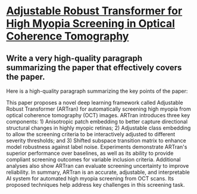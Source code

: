 # [Adjustable Robust Transformer for High Myopia Screening in Optical   Coherence Tomography](https://arxiv.org/abs/2312.07052)

## Write a very high-quality paragraph summarizing the paper that effectively covers the paper.

 Here is a high-quality paragraph summarizing the key points of the paper:

This paper proposes a novel deep learning framework called Adjustable Robust Transformer (ARTran) for automatically screening high myopia from optical coherence tomography (OCT) images. ARTran introduces three key components: 1) Anisotropic patch embedding to better capture directional structural changes in highly myopic retinas; 2) Adjustable class embedding to allow the screening criteria to be interactively adjusted to different severity thresholds; and 3) Shifted subspace transition matrix to enhance model robustness against label noise. Experiments demonstrate ARTran's superior performance over baselines, as well as its ability to provide compliant screening outcomes for variable inclusion criteria. Additional analyses also show ARTran can evaluate screening uncertainty to improve reliability. In summary, ARTran is an accurate, adjustable, and interpretable AI system for automated high myopia screening from OCT scans. Its proposed techniques help address key challenges in this screening task.
